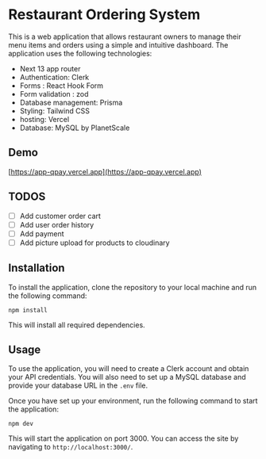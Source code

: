# Restaurant Ordering System

This is a web application that allows restaurant owners to manage their menu items and orders using a simple and intuitive dashboard. The application uses the following technologies:

- Next 13 app router
- Authentication: Clerk
- Forms : React Hook Form
- Form validation : zod
- Database management: Prisma
- Styling: Tailwind CSS
- hosting: Vercel
- Database: MySQL by PlanetScale

## Demo

[https://app-qpay.vercel.app](https://app-qpay.vercel.app)

## TODOS

- [ ] Add customer order cart
- [ ] Add user order history
- [ ] Add payment
- [ ] Add picture upload for products to cloudinary

## Installation

To install the application, clone the repository to your local machine and run the following command:

    npm install

This will install all required dependencies.

## Usage

To use the application, you will need to create a Clerk account and obtain your API credentials. You will also need to set up a MySQL database and provide your database URL in the `.env` file.

Once you have set up your environment, run the following command to start the application:

    npm dev

This will start the application on port 3000. You can access the site by navigating to `http://localhost:3000/`.
